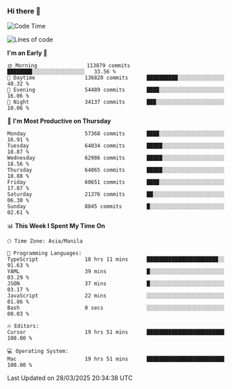 ### Hi there 👋

<!--START_SECTION:waka-->
![Code Time](http://img.shields.io/badge/Code%20Time-5%2C971%20hrs%2011%20mins-blue)

![Lines of code](https://img.shields.io/badge/From%20Hello%20World%20I%27ve%20Written-125.6%20million%20lines%20of%20code-blue)

**I'm an Early 🐤** 

```text
🌞 Morning                113879 commits      ████████░░░░░░░░░░░░░░░░░   33.56 % 
🌆 Daytime                136820 commits      ██████████░░░░░░░░░░░░░░░   40.32 % 
🌃 Evening                54489 commits       ████░░░░░░░░░░░░░░░░░░░░░   16.06 % 
🌙 Night                  34137 commits       ███░░░░░░░░░░░░░░░░░░░░░░   10.06 % 
```
📅 **I'm Most Productive on Thursday** 

```text
Monday                   57368 commits       ████░░░░░░░░░░░░░░░░░░░░░   16.91 % 
Tuesday                  64034 commits       █████░░░░░░░░░░░░░░░░░░░░   18.87 % 
Wednesday                62986 commits       █████░░░░░░░░░░░░░░░░░░░░   18.56 % 
Thursday                 64065 commits       █████░░░░░░░░░░░░░░░░░░░░   18.88 % 
Friday                   60651 commits       ████░░░░░░░░░░░░░░░░░░░░░   17.87 % 
Saturday                 21376 commits       ██░░░░░░░░░░░░░░░░░░░░░░░   06.30 % 
Sunday                   8845 commits        █░░░░░░░░░░░░░░░░░░░░░░░░   02.61 % 
```


📊 **This Week I Spent My Time On** 

```text
🕑︎ Time Zone: Asia/Manila

💬 Programming Languages: 
TypeScript               18 hrs 11 mins      ███████████████████████░░   91.63 % 
YAML                     39 mins             █░░░░░░░░░░░░░░░░░░░░░░░░   03.29 % 
JSON                     37 mins             █░░░░░░░░░░░░░░░░░░░░░░░░   03.17 % 
JavaScript               22 mins             ░░░░░░░░░░░░░░░░░░░░░░░░░   01.86 % 
Bash                     0 secs              ░░░░░░░░░░░░░░░░░░░░░░░░░   00.03 % 

🔥 Editors: 
Cursor                   19 hrs 51 mins      █████████████████████████   100.00 % 

💻 Operating System: 
Mac                      19 hrs 51 mins      █████████████████████████   100.00 % 
```


 Last Updated on 28/03/2025 20:34:38 UTC
<!--END_SECTION:waka-->


<!--
**rad182/rad182** is a ✨ _special_ ✨ repository because its `README.md` (this file) appears on your GitHub profile.

Here are some ideas to get you started:

- 🔭 I’m currently working on ...
- 🌱 I’m currently learning ...
- 👯 I’m looking to collaborate on ...
- 🤔 I’m looking for help with ...
- 💬 Ask me about ...
- 📫 How to reach me: ...
- 😄 Pronouns: ...
- ⚡ Fun fact: ...
-->
